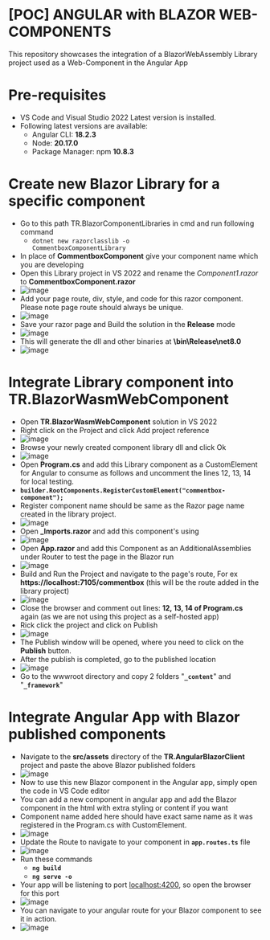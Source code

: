 # [POC] ANGULAR with BLAZOR WEB-COMPONENTS
This repository showcases the integration of a BlazorWebAssembly Library project used as a Web-Component in the Angular App

# Pre-requisites
* VS Code and Visual Studio 2022 Latest version is installed.
* Following latest versions are available:
  * Angular CLI: **18.2.3**
  * Node: **20.17.0**
  * Package Manager: npm **10.8.3**

# Create new Blazor Library for a specific component
* Go to this path TR.BlazorComponentLibraries in cmd and run following command
  * <code>dotnet new razorclasslib -o CommentboxComponentLibrary</code>
* In place of **CommentboxComponent** give your component name which you are developing
* Open this Library project in VS 2022 and rename the _Component1.razor_ to **CommentboxComponent.razor**
* ![image](https://github.com/user-attachments/assets/16c26046-de63-478e-8706-ef496b614df1)
* Add your page route, div, style, and code for this razor component. Please note page route should always be unique.
* ![image](https://github.com/user-attachments/assets/a9c998c7-62bd-4cac-b8fd-231e38a705e0)
* Save your razor page and Build the solution in the **Release** mode
* ![image](https://github.com/user-attachments/assets/82d5f71a-24cb-4b27-b64b-90b3b72c852a)
* This will generate the dll and other binaries at **\bin\Release\net8.0**
* ![image](https://github.com/user-attachments/assets/484677d0-f1c6-43d5-8a1c-8f61f40816be)

# Integrate Library component into TR.BlazorWasmWebComponent
* Open **TR.BlazorWasmWebComponent** solution in VS 2022
* Right click on the Project and click Add project reference
* ![image](https://github.com/user-attachments/assets/3d2efa22-47ca-4aea-940e-bb3d885ef630)
* Browse your newly created component library dll and click Ok
* ![image](https://github.com/user-attachments/assets/ee1481d3-7477-43a8-9b88-29d4c2b61123)
* Open **Program.cs** and add this Library component as a CustomElement for Angular to consume as follows and uncomment the lines 12, 13, 14 for local testing.
* <code>**builder.RootComponents.RegisterCustomElement<CommentboxComponent>("commentbox-component");**</code>
* Register component name should be same as the Razor page name created in the library project.
* ![image](https://github.com/user-attachments/assets/6789bac4-26bc-4728-9796-218dd6a58217)
* Open **_Imports.razor** and add this component's using
* ![image](https://github.com/user-attachments/assets/4ec8a265-cf85-420b-a053-7f099c407cdf)
* Open **App.razor** and add this Component as an AdditionalAssemblies under Router to test the page in the Blazor run
* ![image](https://github.com/user-attachments/assets/82634dd1-bb45-4c9b-87d4-b8ca68a1e779)
* Build and Run the Project and navigate to the page's route, For ex **https://localhost:7105/commentbox** (this will be the route added in the library project)
* ![image](https://github.com/user-attachments/assets/705024c8-ea96-4fe7-a07f-2b2c277a383b)
* Close the browser and comment out lines: **12, 13, 14 of Program.cs** again (as we are not using this project as a self-hosted app)
* Rick click the project and click on Publish
* ![image](https://github.com/user-attachments/assets/5cea82ae-2376-40f4-89de-e6bb472586c7)
* The Publish window will be opened, where you need to click on the **Publish** button.
* After the publish is completed, go to the published location
* ![image](https://github.com/user-attachments/assets/55f4b75b-051d-45ec-a336-f9aef987547e)
* Go to the wwwroot directory and copy 2 folders "**<code>_content</code>**" and "**<code>_framework</code>**"

# Integrate Angular App with Blazor published components
* Navigate to the **src/assets** directory of the **TR.AngularBlazorClient** project and paste the above Blazor published folders
* ![image](https://github.com/user-attachments/assets/ac5544fa-ca64-4860-a770-cab51906addd)
* Now to use this new Blazor component in the Angular app, simply open the code in VS Code editor
* You can add a new component in angular app and add the Blazor component in the html with extra styling or content if you want
* Component name added here should have exact same name as it was registered in the Program.cs with CustomElement.
* ![image](https://github.com/user-attachments/assets/2ff9c0c7-b60b-48cc-8194-c5d852f4b70b)
* Update the Route to navigate to your component in <code>**app.routes.ts**</code> file
* ![image](https://github.com/user-attachments/assets/39aa6b66-af1d-4f2c-8d60-f630c99230bd)
* Run these commands
  * **<code>ng build</code>**
  * **<code>ng serve -o</code>**
* Your app will be listening to port [localhost:4200](http://localhost:4200/), so open the browser for this port
* ![image](https://github.com/user-attachments/assets/3d124759-943b-4706-82e8-a544c03515a2)
* You can navigate to your angular route for your Blazor component to see it in action.
* ![image](https://github.com/user-attachments/assets/68d77b1d-1bfe-4696-8dc0-c822516057d2)
